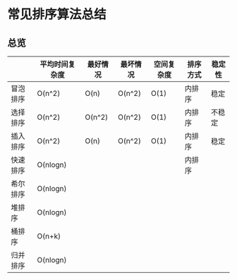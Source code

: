 # 常见排序算法总结

## 总览

|          | 平均时间复杂度 | 最好情况 | 最坏情况 | 空间复杂度 | 排序方式 | 稳定性 |
| -------- | -------------- | -------- | -------- | ---------- | -------- |-------- |
| 冒泡排序 | O(n^2) | O(n) | O(n^2) | O(1) | 内排序 | 稳定 |
| 选择排序 | O(n^2) | O(n^2) | O(n^2) | O(1) | 内排序 | 不稳定 |
| 插入排序 | O(n^2) | O(n) | O(n^2) | O(1) | 内排序 | 稳定 |
| 快速排序 | O(nlogn) | | | | 内排序 | |
| 希尔排序 | O(nlogn) | | | |  | |
| 堆排序 | O(nlogn)| | | |  | |
| 桶排序 | O(n+k)| | | |  | |
| 归并排序 | O(nlogn) | | | |  | |

